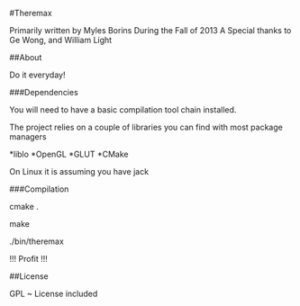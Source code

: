 #Theremax

Primarily written by Myles Borins
During the Fall of 2013
A Special thanks to Ge Wong, and William Light

##About

Do it everyday!

###Dependencies

You will need to have a basic compilation tool chain installed.

The project relies on a couple of libraries you can find with most package managers

*liblo
*OpenGL
*GLUT
*CMake

On Linux it is assuming you have jack

###Compilation

cmake .

make

./bin/theremax

!!! Profit !!!

##License

GPL ~ License included